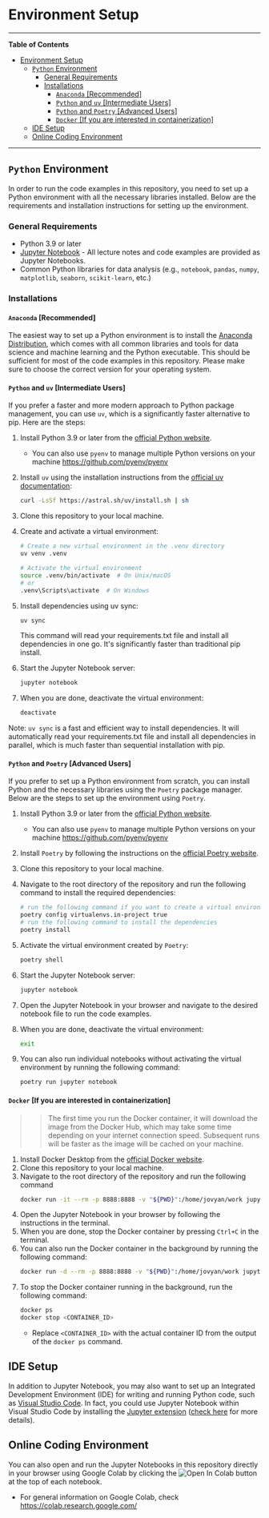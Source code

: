 # Environment Setup
---

**Table of Contents**
- [Environment Setup](#environment-setup)
  - [`Python` Environment](#python-environment)
    - [General Requirements](#general-requirements)
    - [Installations](#installations)
      - [`Anaconda` \[Recommended\]](#anaconda-recommended)
      - [`Python` and `uv` \[Intermediate Users\]](#python-and-uv-intermediate-users)
      - [`Python` and `Poetry` \[Advanced Users\]](#python-and-poetry-advanced-users)
      - [`Docker` \[If you are interested in containerization\]](#docker-if-you-are-interested-in-containerization)
  - [IDE Setup](#ide-setup)
  - [Online Coding Environment](#online-coding-environment)

---

## `Python` Environment
In order to run the code examples in this repository, you need to set up a Python environment with all the necessary libraries installed. Below are the requirements and installation instructions for setting up the environment.

### General Requirements
- Python 3.9 or later
- [Jupyter Notebook](https://jupyter.org/) - All lecture notes and code examples are provided as Jupyter Notebooks.
- Common Python libraries for data analysis (e.g., `notebook`, `pandas`, `numpy`, `matplotlib`, `seaborn`, `scikit-learn`, etc.)

### Installations
#### `Anaconda` [Recommended]
The easiest way to set up a Python environment is to install the [Anaconda Distribution](https://www.anaconda.com/download/success), which comes with all common libraries and tools for data science and machine learning and the Python executable. This should be sufficient for most of the code examples in this repository. Please make sure to choose the correct version for your operating system.

#### `Python` and `uv` [Intermediate Users]
If you prefer a faster and more modern approach to Python package management, you can use `uv`, which is a significantly faster alternative to pip. Here are the steps:

1. Install Python 3.9 or later from the [official Python website](https://www.python.org/downloads/).
   - You can also use `pyenv` to manage multiple Python versions on your machine https://github.com/pyenv/pyenv

2. Install `uv` using the installation instructions from the [official uv documentation](https://github.com/astral-sh/uv):
    ```bash
    curl -LsSf https://astral.sh/uv/install.sh | sh
    ```

3. Clone this repository to your local machine.

4. Create and activate a virtual environment:
    ```bash
    # Create a new virtual environment in the .venv directory
    uv venv .venv

    # Activate the virtual environment
    source .venv/bin/activate  # On Unix/macOS
    # or
    .venv\Scripts\activate  # On Windows
    ```

5. Install dependencies using uv sync:
    ```bash
    uv sync
    ```
    This command will read your requirements.txt file and install all dependencies in one go. It's significantly faster than traditional pip install.

6. Start the Jupyter Notebook server:
    ```bash
    jupyter notebook
    ```

7. When you are done, deactivate the virtual environment:
    ```bash
    deactivate
    ```

Note: `uv sync` is a fast and efficient way to install dependencies. It will automatically read your requirements.txt file and install all dependencies in parallel, which is much faster than sequential installation with pip.

#### `Python` and `Poetry` [Advanced Users]
If you prefer to set up a Python environment from scratch, you can install Python and the necessary libraries using the `Poetry` package manager. Below are the steps to set up the environment using `Poetry`.

1. Install Python 3.9 or later from the [official Python website](https://www.python.org/downloads/).
   - You can also use `pyenv` to manage multiple Python versions on your machine https://github.com/pyenv/pyenv
2. Install `Poetry` by following the instructions on the [official Poetry website](https://python-poetry.org/docs/).
3. Clone this repository to your local machine.
4. Navigate to the root directory of the repository and run the following command to install the required dependencies:

    ```bash
    # run the following command if you want to create a virtual environment in the project directory
    poetry config virtualenvs.in-project true
    # run the following command to install the dependencies
    poetry install
    ```
5. Activate the virtual environment created by `Poetry`:

    ```bash
    poetry shell
    ```
6. Start the Jupyter Notebook server:

    ```bash
    jupyter notebook
    ```
7. Open the Jupyter Notebook in your browser and navigate to the desired notebook file to run the code examples.
8. When you are done, deactivate the virtual environment:

    ```bash
    exit
    ```
9. You can also run individual notebooks without activating the virtual environment by running the following command:

    ```bash
    poetry run jupyter notebook
    ```

#### `Docker` [If you are interested in containerization]
>>The first time you run the Docker container, it will download the image from the Docker Hub, which may take some time depending on your internet connection speed. Subsequent runs will be faster as the image will be cached on your machine.
1. Install Docker Desktop from the [official Docker website](https://www.docker.com/products/docker-desktop).
2. Clone this repository to your local machine.
3. Navigate to the root directory of the repository and run the following command
    ```bash
    docker run -it --rm -p 8888:8888 -v "${PWD}":/home/jovyan/work jupyter/scipy-notebook
    ```
4. Open the Jupyter Notebook in your browser by following the instructions in the terminal.
5. When you are done, stop the Docker container by pressing `Ctrl+C` in the terminal.
6. You can also run the Docker container in the background by running the following command:
    ```bash
    docker run -d --rm -p 8888:8888 -v "${PWD}":/home/jovyan/work jupyter/scipy-notebook
    ```
7. To stop the Docker container running in the background, run the following command:
    ```bash
    docker ps
    docker stop <CONTAINER_ID>
    ```
    - Replace `<CONTAINER_ID>` with the actual container ID from the output of the `docker ps` command.

## IDE Setup
In addition to Jupyter Notebook, you may also want to set up an Integrated Development Environment (IDE) for writing and running Python code, such as [Visual Studio Code](https://code.visualstudio.com/). In fact, you could use Jupyter Notebook within Visual Studio Code by installing the [Jupyter extension](https://marketplace.visualstudio.com/items?itemName=ms-toolsai.jupyter) ([check here](https://code.visualstudio.com/docs/python/jupyter-support-py) for more details).

## Online Coding Environment
You can also open and run the Jupyter Notebooks in this repository directly in your browser using Google Colab by clicking the ![Open In Colab](https://colab.research.google.com/assets/colab-badge.svg) button at the top of each notebook. 
- For general information on Google Colab, check https://colab.research.google.com/
